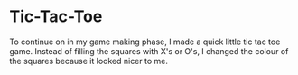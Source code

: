# Tic-Tac-Toe
To continue on in my game making phase, I made a quick little tic tac toe game. Instead of filling the squares with X's or O's, I changed the colour of the squares because it looked nicer to me. 
